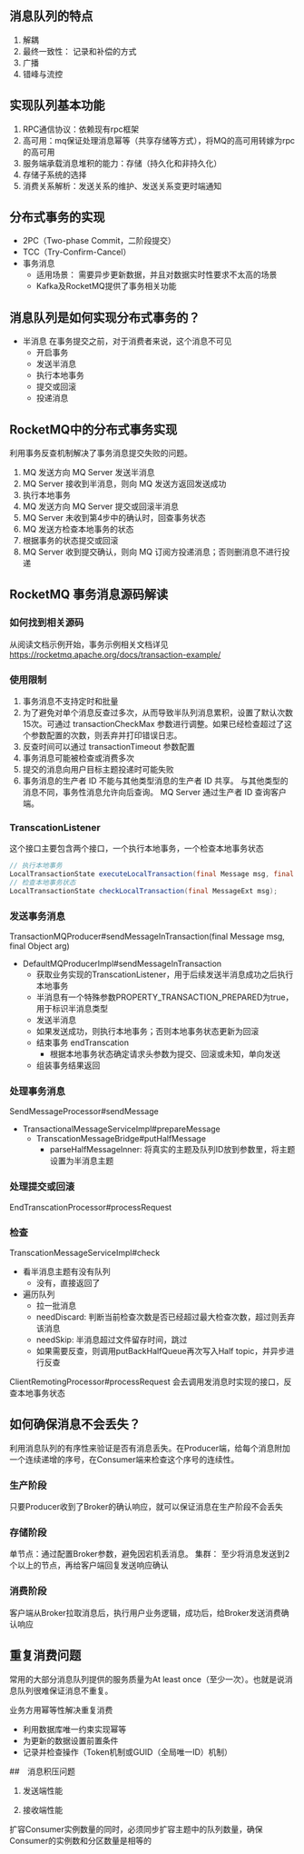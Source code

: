 ## 消息队列的特点
1. 解耦
2. 最终一致性： 记录和补偿的方式
3. 广播
4. 错峰与流控

## 实现队列基本功能
1. RPC通信协议：依赖现有rpc框架
2. 高可用：mq保证处理消息幂等（共享存储等方式），将MQ的高可用转嫁为rpc的高可用
3. 服务端承载消息堆积的能力：存储（持久化和非持久化）
4. 存储子系统的选择
5. 消费关系解析：发送关系的维护、发送关系变更时端通知


## 分布式事务的实现
- 2PC（Two-phase Commit，二阶段提交）
- TCC（Try-Confirm-Cancel）
- 事务消息
    - 适用场景： 需要异步更新数据，并且对数据实时性要求不太高的场景
    - Kafka及RocketMQ提供了事务相关功能

## 消息队列是如何实现分布式事务的？
- 半消息
    在事务提交之前，对于消费者来说，这个消息不可见
    - 开启事务
    - 发送半消息
    - 执行本地事务
    - 提交或回滚
    - 投递消息

## RocketMQ中的分布式事务实现
利用事务反查机制解决了事务消息提交失败的问题。
1. MQ 发送方向 MQ Server 发送半消息
2. MQ Server 接收到半消息，则向 MQ 发送方返回发送成功
3. 执行本地事务
4. MQ 发送方向 MQ Server 提交或回滚半消息
5. MQ Server 未收到第4步中的确认时，回查事务状态
6. MQ 发送方检查本地事务的状态
7. 根据事务的状态提交或回滚
8. MQ Server 收到提交确认，则向 MQ 订阅方投递消息；否则删消息不进行投递

## RocketMQ 事务消息源码解读
### 如何找到相关源码
从阅读文档示例开始，事务示例相关文档详见 https://rocketmq.apache.org/docs/transaction-example/

### 使用限制
1. 事务消息不支持定时和批量
2. 为了避免对单个消息反查过多次，从而导致半队列消息累积，设置了默认次数15次。可通过 transactionCheckMax 参数进行调整。如果已经检查超过了这个参数配置的次数，则丢弃并打印错误日志。
3. 反查时间可以通过 transactionTimeout 参数配置
4. 事务消息可能被检查或消费多次
5. 提交的消息向用户目标主题投递时可能失败
6. 事务消息的生产者 ID 不能与其他类型消息的生产者 ID 共享。 与其他类型的消息不同，事务性消息允许向后查询。 MQ Server 通过生产者 ID 查询客户端。

### TranscationListener
这个接口主要包含两个接口，一个执行本地事务，一个检查本地事务状态
```java
// 执行本地事务
LocalTransactionState executeLocalTransaction(final Message msg, final Object arg);
// 检查本地事务状态
LocalTransactionState checkLocalTransaction(final MessageExt msg);
```

### 发送事务消息
TransactionMQProducer#sendMessageInTransaction(final Message msg, final Object arg)
- DefaultMQProducerImpl#sendMessageInTransaction
    - 获取业务实现的TranscationListener，用于后续发送半消息成功之后执行本地事务
    - 半消息有一个特殊参数PROPERTY_TRANSACTION_PREPARED为true，用于标识半消息类型
    - 发送半消息
    - 如果发送成功，则执行本地事务；否则本地事务状态更新为回滚
    - 结束事务 endTranscation
        - 根据本地事务状态确定请求头参数为提交、回滚或未知，单向发送
    - 组装事务结果返回

### 处理事务消息
SendMessageProcessor#sendMessage
- TransactionalMessageServiceImpl#prepareMessage
    - TranscationMessageBridge#putHalfMessage
        - parseHalfMessageInner: 将真实的主题及队列ID放到参数里，将主题设置为半消息主题

### 处理提交或回滚
EndTranscationProcessor#processRequest

### 检查
TranscationMessageServiceImpl#check
- 看半消息主题有没有队列
    - 没有，直接返回了
- 遍历队列
    - 拉一批消息
    - needDiscard: 判断当前检查次数是否已经超过最大检查次数，超过则丢弃该消息
    - needSkip: 半消息超过文件留存时间，跳过
    - 如果需要反查，则调用putBackHalfQueue再次写入Half topic，并异步进行反查


ClientRemotingProcessor#processRequest 会去调用发消息时实现的接口，反查本地事务状态


## 如何确保消息不会丢失？
利用消息队列的有序性来验证是否有消息丢失。在Producer端，给每个消息附加一个连续递增的序号，在Consumer端来检查这个序号的连续性。

### 生产阶段
只要Producer收到了Broker的确认响应，就可以保证消息在生产阶段不会丢失
### 存储阶段
单节点：通过配置Broker参数，避免因宕机丢消息。
集群： 至少将消息发送到2个以上的节点，再给客户端回复发送响应确认
### 消费阶段
客户端从Broker拉取消息后，执行用户业务逻辑，成功后，给Broker发送消费确认响应

## 重复消费问题
常用的大部分消息队列提供的服务质量为At least once（至少一次）。也就是说消息队列很难保证消息不重复。

业务方用幂等性解决重复消费
- 利用数据库唯一约束实现幂等
- 为更新的数据设置前置条件
- 记录并检查操作（Token机制或GUID（全局唯一ID）机制）

##　消息积压问题
1. 发送端性能

2. 接收端性能

扩容Consumer实例数量的同时，必须同步扩容主题中的队列数量，确保Consumer的实例数和分区数量是相等的